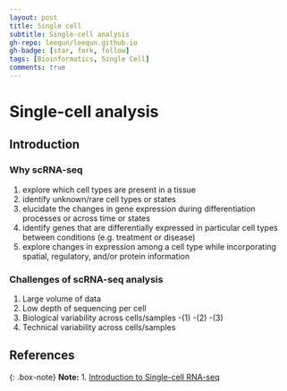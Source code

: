 ```yaml
---
layout: post
title: Single cell
subtitle: Single-cell analysis
gh-repo: leequn/leequn.github.io
gh-badge: [star, fork, follow]
tags: [Bioinformatics, Single Cell]
comments: true
---
```


# Single-cell analysis

## Introduction
### Why scRNA-seq
1. explore which cell types are present in a tissue
2. identify unknown/rare cell types or states
3. elucidate the changes in gene expression during differentiation processes or across time or states
4. identify genes that are differentially expressed in particular cell types between conditions (e.g. treatment or disease)
5. explore changes in expression among a cell type while incorporating spatial, regulatory, and/or protein information

### Challenges of scRNA-seq analysis
1. Large volume of data
2. Low depth of sequencing per cell
3. Biological variability across cells/samples
   -(1)
   -(2)
   -(3)
4. Technical variability across cells/samples

## References

{: .box-note}
**Note:** 1. [Introduction to Single-cell RNA-seq](https://hbctraining.github.io/scRNA-seq/schedule/)
